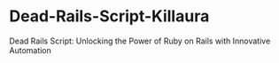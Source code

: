 # Dead-Rails-Script-Killaura
Dead Rails Script: Unlocking the Power of Ruby on Rails with Innovative Automation
